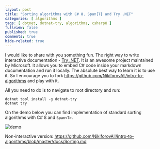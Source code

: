 ```yaml
---
layout: post
title: "Sorting algorithms with C# 8, Span{T} and Try .NET"
categories: [ algorithms ]
tags: [ dotnet, dotnet-try, algorithms, csharp8 ]
fullview: false
published: true
comments: true
hide-related: true
---
```


I would like to share with you something fun. The right way to write interactive documentation - [Try .NET](https://github.com/dotnet/try). It is an awesome project maintained by Microsoft. It allows you to embed C# code inside your markdown documentation and run it locally. The absolute best way to learn it is to use it. So I encourage you to fork <https://github.com/NikiforovAll/intro-to-algorithms> and play with it.

All you need to do is to navigate to root directory and run:

```console
dotnet tool install -g dotnet-try
dotnet try
```

On the demo below you can find implementation of standard sorting algorithms with C# 8 and `Span<T>`.

![demo](/assets/try-dotnet-and-sorting/demo.gif)

Non-interactive version: <https://github.com/NikiforovAll/intro-to-algorithms/blob/master/docs/Sorting.md>
